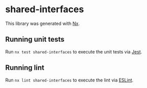 # shared-interfaces

This library was generated with [Nx](https://nx.dev).

## Running unit tests

Run `nx test shared-interfaces` to execute the unit tests via [Jest](https://jestjs.io).

## Running lint

Run `nx lint shared-interfaces` to execute the lint via [ESLint](https://eslint.org/).
